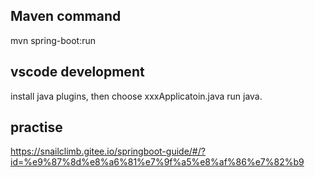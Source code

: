 ## Maven command
mvn spring-boot:run


## vscode development
install java plugins, then choose xxxApplicatoin.java run java.


## practise

https://snailclimb.gitee.io/springboot-guide/#/?id=%e9%87%8d%e8%a6%81%e7%9f%a5%e8%af%86%e7%82%b9
